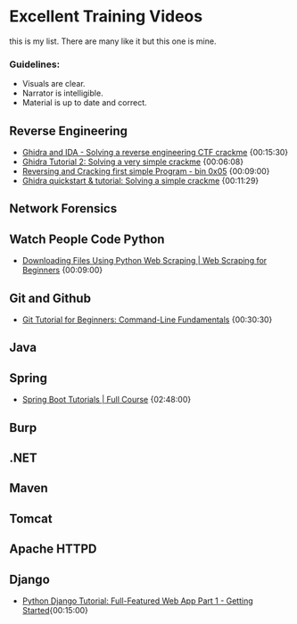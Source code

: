 # Excellent Training Videos
this is my list.  There are many like it but this one is mine.  
### Guidelines:
* Visuals are clear.  
* Narrator is intelligible.
* Material is up to date and correct.

## Reverse Engineering
* [Ghidra and IDA - Solving a reverse engineering CTF crackme](https://www.youtube.com/watch?v=S06pgk4DjFQ)  {00:15:30}
* [Ghidra Tutorial 2: Solving a very simple crackme](https://www.youtube.com/watch?v=yQTMvtutsjY) {00:06:08}
* [Reversing and Cracking first simple Program - bin 0x05](https://www.youtube.com/watch?v=VroEiMOJPm8) {00:09:00}
* [Ghidra quickstart & tutorial: Solving a simple crackme](https://www.youtube.com/watch?v=fTGTnrgjuGA) {00:11:29}

## Network Forensics


## Watch People Code Python
* [Downloading Files Using Python Web Scraping | Web Scraping for Beginners](https://www.youtube.com/watch?v=0v1kp2JTZMA) {00:09:00}

## Git and Github
* [Git Tutorial for Beginners: Command-Line Fundamentals](https://www.youtube.com/watch?v=HVsySz-h9r4) {00:30:30}

## Java

## Spring
* [Spring Boot Tutorials | Full Course](https://www.youtube.com/watch?v=35EQXmHKZYs) {02:48:00}
## Burp

## .NET

## Maven

## Tomcat

## Apache HTTPD

## Django
* [Python Django Tutorial: Full-Featured Web App Part 1 - Getting Started](https://www.youtube.com/watch?v=UmljXZIypDc){00:15:00}
